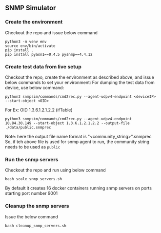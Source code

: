 SNMP Simulator
--------------
### Create the environment
Checkout the repo and issue below command
```
python3 -m venv env
source env/bin/activate
pip install .
pip install pyasn1==0.4.5 pysnmp==4.4.12
```

### Create test data from live setup
Checkout the repo, create the environment as described above, and issue below commands to set your environment:
For dumping the test data from device, use below command:
```
python3 snmpsim/commands/cmd2rec.py --agent-udpv4-endpoint <deviceIP> --start-object <OID>
```
For Ex: OID 1.3.6.1.2.1.2.2 (ifTable)
```
python3 snmpsim/commands/cmd2rec.py --agent-udpv4-endpoint 10.84.30.149 --start-object 1.3.6.1.2.1.2.2 --output-file ./data/public.snmprec
```

Note: here the output file name format is "<community_string>".snmprec
So, if teh above file is used for snmp agent to run, the community string needs to be used as `public`

### Run the snmp servers
Checkout the repo and run using below command
```
bash scale_snmp_servers.sh
```
By default it creates 16 docker containers running snmp servers on ports starting port number 9001

### Cleanup the snmp servers
Issue the below command
```
bash cleanup_snmp_servers.sh
```
